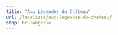 ```yaml
---
title: "Aux Légendes du Château"
url: /lapalisse/aux-legendes-du-chateau/
shop: boulangerie
---
```

